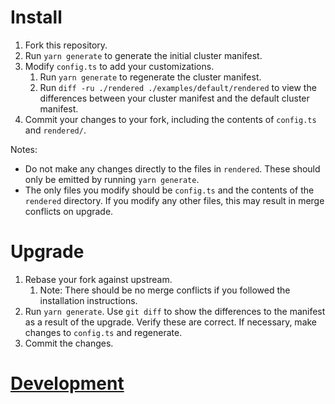 # Install

1. Fork this repository.
1. Run `yarn generate` to generate the initial cluster manifest.
1. Modify `config.ts` to add your customizations.
   1. Run `yarn generate` to regenerate the cluster manifest.
   1. Run `diff -ru ./rendered ./examples/default/rendered` to view the differences between your cluster manifest and the default cluster manifest.
1. Commit your changes to your fork, including the contents of `config.ts` and `rendered/`.

Notes:
* Do not make any changes directly to the files in `rendered`. These should only be emitted by
  running `yarn generate`.
* The only files you modify should be `config.ts` and the contents of the `rendered`
  directory. If you modify any other files, this may result in merge conflicts on upgrade.

# Upgrade

1. Rebase your fork against upstream.
   1. Note: There should be no merge conflicts if you followed the installation instructions.
1. Run `yarn generate`. Use `git diff` to show the differences to the manifest as a result of the
   upgrade. Verify these are correct. If necessary, make changes to `config.ts` and regenerate.
1. Commit the changes.

# [Development](development.md)